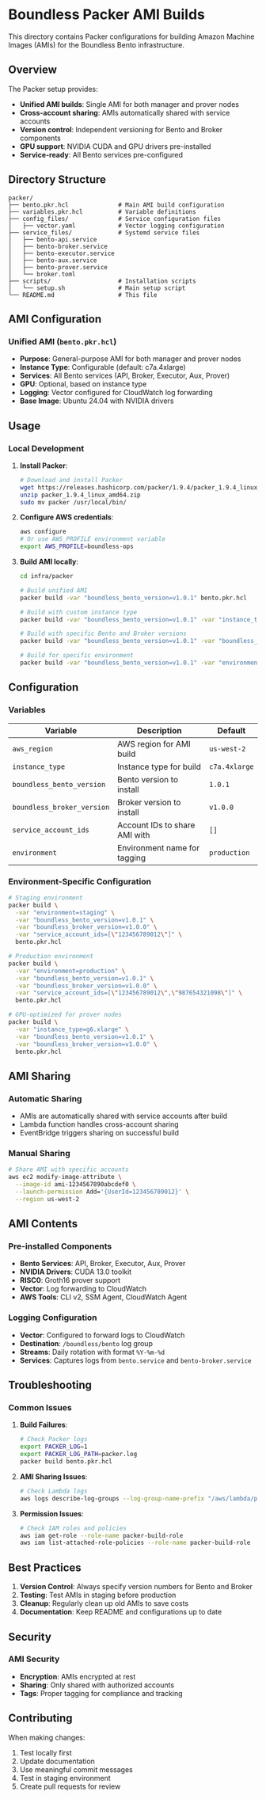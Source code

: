 # Boundless Packer AMI Builds

This directory contains Packer configurations for building Amazon Machine Images (AMIs) for the Boundless Bento infrastructure.

## Overview

The Packer setup provides:
- **Unified AMI builds**: Single AMI for both manager and prover nodes
- **Cross-account sharing**: AMIs automatically shared with service accounts
- **Version control**: Independent versioning for Bento and Broker components
- **GPU support**: NVIDIA CUDA and GPU drivers pre-installed
- **Service-ready**: All Bento services pre-configured

## Directory Structure

```
packer/
├── bento.pkr.hcl              # Main AMI build configuration
├── variables.pkr.hcl          # Variable definitions
├── config_files/              # Service configuration files
│   ├── vector.yaml            # Vector logging configuration
├── service_files/             # Systemd service files
│   ├── bento-api.service
│   ├── bento-broker.service
│   ├── bento-executor.service
│   ├── bento-aux.service
│   ├── bento-prover.service
│   └── broker.toml
├── scripts/                   # Installation scripts
│   └── setup.sh               # Main setup script
└── README.md                  # This file
```

## AMI Configuration

### **Unified AMI** (`bento.pkr.hcl`)
- **Purpose**: General-purpose AMI for both manager and prover nodes
- **Instance Type**: Configurable (default: c7a.4xlarge)
- **Services**: All Bento services (API, Broker, Executor, Aux, Prover)
- **GPU**: Optional, based on instance type
- **Logging**: Vector configured for CloudWatch log forwarding
- **Base Image**: Ubuntu 24.04 with NVIDIA drivers


## Usage

### **Local Development**

1. **Install Packer**:
   ```bash
   # Download and install Packer
   wget https://releases.hashicorp.com/packer/1.9.4/packer_1.9.4_linux_amd64.zip
   unzip packer_1.9.4_linux_amd64.zip
   sudo mv packer /usr/local/bin/
   ```

2. **Configure AWS credentials**:
   ```bash
   aws configure
   # Or use AWS_PROFILE environment variable
   export AWS_PROFILE=boundless-ops
   ```

3. **Build AMI locally**:
   ```bash
   cd infra/packer

   # Build unified AMI
   packer build -var "boundless_bento_version=v1.0.1" bento.pkr.hcl

   # Build with custom instance type
   packer build -var "boundless_bento_version=v1.0.1" -var "instance_type=g6.xlarge" bento.pkr.hcl

   # Build with specific Bento and Broker versions
   packer build -var "boundless_bento_version=v1.0.1" -var "boundless_broker_version=v1.0.0" bento.pkr.hcl

   # Build for specific environment
   packer build -var "boundless_bento_version=v1.0.1" -var "environment=staging" bento.pkr.hcl
   ```

## Configuration

### **Variables**

| Variable | Description | Default |
|----------|-------------|---------|
| `aws_region` | AWS region for AMI build | `us-west-2` |
| `instance_type` | Instance type for build | `c7a.4xlarge` |
| `boundless_bento_version` | Bento version to install | `1.0.1` |
| `boundless_broker_version` | Broker version to install | `v1.0.0` |
| `service_account_ids` | Account IDs to share AMI with | `[]` |
| `environment` | Environment name for tagging | `production` |

### **Environment-Specific Configuration**

```bash
# Staging environment
packer build \
  -var "environment=staging" \
  -var "boundless_bento_version=v1.0.1" \
  -var "boundless_broker_version=v1.0.0" \
  -var "service_account_ids=[\"123456789012\"]" \
  bento.pkr.hcl

# Production environment
packer build \
  -var "environment=production" \
  -var "boundless_bento_version=v1.0.1" \
  -var "boundless_broker_version=v1.0.0" \
  -var "service_account_ids=[\"123456789012\",\"987654321098\"]" \
  bento.pkr.hcl

# GPU-optimized for prover nodes
packer build \
  -var "instance_type=g6.xlarge" \
  -var "boundless_bento_version=v1.0.1" \
  -var "boundless_broker_version=v1.0.0" \
  bento.pkr.hcl
```

## AMI Sharing

### **Automatic Sharing**
- AMIs are automatically shared with service accounts after build
- Lambda function handles cross-account sharing
- EventBridge triggers sharing on successful build

### **Manual Sharing**
```bash
# Share AMI with specific accounts
aws ec2 modify-image-attribute \
  --image-id ami-1234567890abcdef0 \
  --launch-permission Add='{UserId=123456789012}' \
  --region us-west-2
```

## AMI Contents

### **Pre-installed Components**
- **Bento Services**: API, Broker, Executor, Aux, Prover
- **NVIDIA Drivers**: CUDA 13.0 toolkit
- **RISC0**: Groth16 prover support
- **Vector**: Log forwarding to CloudWatch
- **AWS Tools**: CLI v2, SSM Agent, CloudWatch Agent

### **Logging Configuration**
- **Vector**: Configured to forward logs to CloudWatch
- **Destination**: `/boundless/bento` log group
- **Streams**: Daily rotation with format `%Y-%m-%d`
- **Services**: Captures logs from `bento.service` and `bento-broker.service`

## Troubleshooting

### **Common Issues**

1. **Build Failures**:
   ```bash
   # Check Packer logs
   export PACKER_LOG=1
   export PACKER_LOG_PATH=packer.log
   packer build bento.pkr.hcl
   ```

2. **AMI Sharing Issues**:
   ```bash
   # Check Lambda logs
   aws logs describe-log-groups --log-group-name-prefix "/aws/lambda/packer-ami-sharing"
   ```

3. **Permission Issues**:
   ```bash
   # Check IAM roles and policies
   aws iam get-role --role-name packer-build-role
   aws iam list-attached-role-policies --role-name packer-build-role
   ```

## Best Practices

1. **Version Control**: Always specify version numbers for Bento and Broker
2. **Testing**: Test AMIs in staging before production
3. **Cleanup**: Regularly clean up old AMIs to save costs
4. **Documentation**: Keep README and configurations up to date

## Security

### **AMI Security**
- **Encryption**: AMIs encrypted at rest
- **Sharing**: Only shared with authorized accounts
- **Tags**: Proper tagging for compliance and tracking

## Contributing

When making changes:
1. Test locally first
2. Update documentation
3. Use meaningful commit messages
4. Test in staging environment
5. Create pull requests for review
